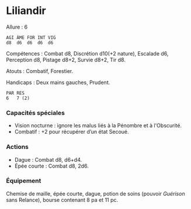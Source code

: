 # Liliandir

Allure : 6

	AGI	ÂME	FOR	INT	VIG
	d8	d6	d6	d6	d6

Compétences : Combat d8, Discrétion d10(+2 nature), Escalade d6, Perception d8, Pistage d8+2, Survie d8+2, Tir d8.

Atouts : Combatif, Forestier.

Handicaps : Deux mains gauches, Prudent.

	PAR	RES
	6	7 (2)

### Capacités spéciales
- Vision nocturne : ignore les malus liés à la Pénombre et à l'Obscurité.
- Combatif : +2 pour récupérer d’un état Secoué.

### Actions
- Dague : Combat d8, d6+d4.
- Épée courte : Combat d8, 2d6.

### Équipement
Chemise de maille, épée courte, dague, potion de soins (pouvoir _Guérison_ sans Relance), bourse contenant 8 pa et 11 pc.
